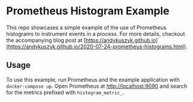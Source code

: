 # Prometheus Histogram Example
This repo showcases a simple example of the use of Prometheus histograms to instrument events in a process. For more details, checkout the accompanying blog post at [https://andykuszyk.github.io](https://andykuszyk.github.io/2020-07-24-prometheus-histograms.html).

## Usage
To use this example, run Prometheus and the example application with `docker-compose up`. Open Prometheus at [http://localhost:9090](http://localhost:9090) and search for the metrics prefixed with `histogram_metric_`.
